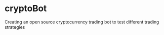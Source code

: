# cryptoBot
Creating an open source cryptocurrency trading bot to test different trading strategies
